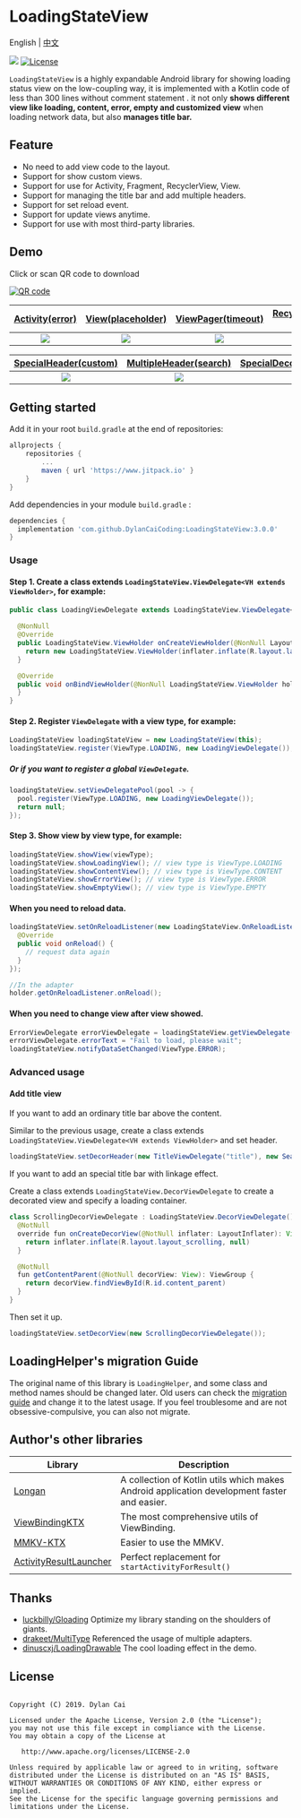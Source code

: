# LoadingStateView

English | [中文](README_ZH_CN.md)

[![](https://www.jitpack.io/v/DylanCaiCoding/LoadingStateView.svg)](https://www.jitpack.io/#DylanCaiCoding/LoadingLoadingStateView) [![License](https://img.shields.io/badge/License-Apache--2.0-blue.svg)](https://github.com/DylanCaiCoding/LoadingStateView/blob/master/LICENSE)

`LoadingStateView` is a highly expandable Android library for showing loading status view on the low-coupling way, it is implemented with a Kotlin code of less than 300 lines without comment statement . it not only **shows different view like loading, content, error, empty and customized view** when loading network data, but also **manages title bar.**

## Feature

- No need to add view code to the layout.
- Support for show custom views.
- Support for use for Activity, Fragment, RecyclerView, View.
- Support for managing the title bar and add multiple headers.
- Support for set reload event.
- Support for update views anytime.
- Support for use with most third-party libraries.

## Demo

Click or scan QR code to download

[![QR code](img/app_download_qr_code.png)](https://www.pgyer.com/loadinghelper)

| [Activity(error)](app/src/main/java/com/dylanc/loadingstateview/sample/ui/ActErrorActivity.java) | [View(placeholder)](app/src/main/java/com/dylanc/loadingstateview/sample/ui/ViewPlaceholderActivity.java) | [ViewPager(timeout)](app/src/main/java/com/dylanc/loadingstateview/sample/ui/ViewPagerActivity.java) | [RecyclerView(cool loading)](app/src/main/java/com/dylanc/loadingstateview/sample/ui/RecyclerViewActivity.java) |
| :----------------------------------------------------------: | :----------------------------------------------------------: | :----------------------------------------------------------: | :----------------------------------------------------------: |
|                 ![](gif/activity_error.gif)                  |                ![](gif/view_placeholder.gif)                 |                ![](gif/viewpager_timeout.gif)                |              ![](gif/recyclerview_loading.gif)               |

| [SpecialHeader(custom)](app/src/main/java/com/dylanc/loadingstateview/sample/ui/CustomHeaderActivity.java) | [MultipleHeader(search)](app/src/main/java/com/dylanc/loadingstateview/sample/ui/MultipleHeaderActivity.java) | [SpecialDecorView(scrolling)](app/src/main/java/com/dylanc/loadingstateview/sample/ui/ScrollingToolbarActivity.java) | [BottomDecorView(editor)](app/src/main/java/com/dylanc/loadingstateview/sample/ui/BottomEditorActivity.java) |
| :----------------------------------------------------------: | :----------------------------------------------------------: | :----------------------------------------------------------: | :----------------------------------------------------------: |
|              ![](gif/special_header_custom.gif)              |             ![](gif/multiple_header_search.gif)              |             ![](gif/special_decor_scrolling.gif)             |               ![](gif/bottom_decor_editor.gif)               |


## Getting started

Add it in your root `build.gradle` at the end of repositories:

```groovy
allprojects {
    repositories {
        ...
        maven { url 'https://www.jitpack.io' }
    }
}
```

Add dependencies in your module `build.gradle` :

```groovy
dependencies {
  implementation 'com.github.DylanCaiCoding:LoadingStateView:3.0.0'
}
```

### Usage

#### Step 1. Create a class extends `LoadingStateView.ViewDelegate<VH extends ViewHolder>`, for example:

```java
public class LoadingViewDelegate extends LoadingStateView.ViewDelegate<LoadingStateView.ViewHolder> {

  @NonNull
  @Override
  public LoadingStateView.ViewHolder onCreateViewHolder(@NonNull LayoutInflater inflater, @NonNull ViewGroup parent) {
    return new LoadingStateView.ViewHolder(inflater.inflate(R.layout.layout_loading_view, parent, false));
  }

  @Override
  public void onBindViewHolder(@NonNull LoadingStateView.ViewHolder holder) {
  }
}
```

#### Step 2. Register `ViewDelegate` with a view type, for example:

```java
LoadingStateView loadingStateView = new LoadingStateView(this);
loadingStateView.register(ViewType.LOADING, new LoadingViewDelegate());
```

##### Or if you want to register a global `ViewDelegate`.

```java
loadingStateView.setViewDelegatePool(pool -> {
  pool.register(ViewType.LOADING, new LoadingViewDelegate());
  return null;
});
```

#### Step 3. Show view by view type, for example:

```java
loadingStateView.showView(viewType);
loadingStateView.showLoadingView(); // view type is ViewType.LOADING
loadingStateView.showContentView(); // view type is ViewType.CONTENT
loadingStateView.showErrorView(); // view type is ViewType.ERROR
loadingStateView.showEmptyView(); // view type is ViewType.EMPTY
```

#### When you need to reload data.

```java
loadingStateView.setOnReloadListener(new LoadingStateView.OnReloadListener() {
  @Override
  public void onReload() {
    // request data again
  }
});

//In the adapter
holder.getOnReloadListener.onReload();
```

#### When you need to change view after view showed.

```java
ErrorViewDelegate errorViewDelegate = loadingStateView.getViewDelegate(ViewType.ERROR);
errorViewDelegate.errorText = "Fail to load, please wait";
loadingStateView.notifyDataSetChanged(ViewType.ERROR);
```

### Advanced usage

#### Add title view

If you want to add an ordinary title bar above the content.

Similar to the previous usage, create a class extends `LoadingStateView.ViewDelegate<VH extends ViewHolder>`  and set header.

```java
loadingStateView.setDecorHeader(new TitleViewDelegate("title"), new SearchHeaderViewDelegate());
```

If you want to add an special title bar with linkage effect.

Create a class extends `LoadingStateView.DecorViewDelegate` to create a decorated view and specify a loading container.

```java
class ScrollingDecorViewDelegate : LoadingStateView.DecorViewDelegate() {
  @NotNull
  override fun onCreateDecorView(@NotNull inflater: LayoutInflater): View {
    return inflater.inflate(R.layout.layout_scrolling, null)
  }

  @NotNull
  fun getContentParent(@NotNull decorView: View): ViewGroup {
    return decorView.findViewById(R.id.content_parent)
  }
}
```

Then set it up.

```java
loadingStateView.setDecorView(new ScrollingDecorViewDelegate());
```

## LoadingHelper's migration Guide

The original name of this library is `LoadingHelper`, and some class and method names should be changed later. Old users can check the [migration guide](https://github.com/DylanCaiCoding/LoadingHelper) and change it to the latest usage. If you feel troublesome and are not obsessive-compulsive, you can also not migrate.

## Author's other libraries

| Library                                                      | Description                                                  |
| ------------------------------------------------------------ | ------------------------------------------------------------ |
| [Longan](https://github.com/DylanCaiCoding/Longan)           | A collection of Kotlin utils which makes Android application development faster and easier. |
| [ViewBindingKTX](https://github.com/DylanCaiCoding/ViewBindingKTX) | The most comprehensive utils of ViewBinding.                 |
| [MMKV-KTX](https://github.com/DylanCaiCoding/MMKV-KTX)       | Easier to use the MMKV.                                      |
| [ActivityResultLauncher](https://github.com/DylanCaiCoding/ActivityResultLauncher) | Perfect replacement for `startActivityForResult()`           |

## Thanks

- [luckbilly/Gloading](https://github.com/luckybilly/Gloading) Optimize my library standing on the shoulders of giants.
- [drakeet/MultiType](https://github.com/drakeet/MultiType)  Referenced the usage of multiple adapters.
- [dinuscxj/LoadingDrawable](https://github.com/dinuscxj/LoadingDrawable) The cool loading effect in the demo.

## License

```

Copyright (C) 2019. Dylan Cai

Licensed under the Apache License, Version 2.0 (the "License");
you may not use this file except in compliance with the License.
You may obtain a copy of the License at

   http://www.apache.org/licenses/LICENSE-2.0

Unless required by applicable law or agreed to in writing, software
distributed under the License is distributed on an "AS IS" BASIS,
WITHOUT WARRANTIES OR CONDITIONS OF ANY KIND, either express or implied.
See the License for the specific language governing permissions and
limitations under the License.
```
